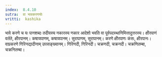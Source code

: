 ```yaml
---
index:  8.4.10
sutra:  वा भावकरणयोः
vritti:  kashika 
---
```


भावे करणे च यः पानशब्दः तदीयस्य नकारस्य णकार आदेशो भवति वा पूर्वपदस्थानिमित्तादुत्तरस्य। क्षीरपाणं वर्तते, क्षीरपानम्। कषायपाणम्, कषायपानम्। सुरापाणम्, सुरापानम्। करणे क्षीरपाणः कंसः, क्षीरपानः। वाप्रकरणे गिरिनद्यादीनाम् उपसङ्ख्यानम्। गिरिणदी, गिरिनदी। चक्रणदी, चक्रनदी। चक्रणितम्बा, चक्रनितम्बा।

